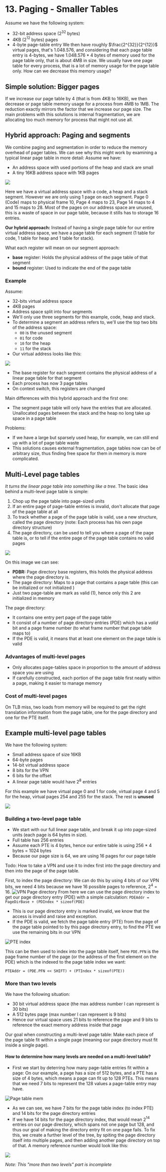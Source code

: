 # 13. Paging - Smaller Tables
Assume we have the following system: 
- 32-bit address space (2${^{32}}$ bytes)
- 4KB (2${^{12}}$ bytes) pages
- 4-byte page-table entry
We then have roughly $\frac{2^{32}}{2^{12}}$ virtual pages, that's $1.048.576$, and considering that each page table entry is 4-bytes, we have $1.048.576 * 4$  bytes of memory used for the page table only, that is about 4MB in size. We usually have one page table for every process, that is a lot of memory usage for the page table only. How can we decrease this memory usage? 

## Simple solution: Bigger pages
If we increase our page table by 4 (that is from 4KB to 16KB), we then decrease or page table memory usage for a process from 4MB to 1MB. The reduction exactly mirrors the factor that we increase our page size. 
The main problems with this solutions is internal fragmentation, we are allocating too much memory for process that might not use all. 

## Hybrid approach: Paging and segments
We combine paging and segmentation in order to reduce the memory overhead of pager tables. We can see why this might work by examining a typical linear page table in more detail: 
Assume we have: 
- An address space with used portions of the heap and stack are small
- A tiny 16KB address space with 1KB pages

![](./images/segment_example.png)

Here we have a virtual address space with a code, a heap and a stack segment. However we are only using 1 page on each segment. Page 0 (Code) maps to physical frame 10, Page 4 maps to 23, Page 14 maps to 4 and 15 maps to 28. Most of the pages on our address space are unused, this is a waste of space in our page table, because it stills has to storage 16 entries. 

**Our hybrid approach:** Instead of having a single page table for our entire virtual address space, we have a page table for each segment (1 table for code, 1 table for heap and 1 table for stack).

What each register will mean on our segment approach: 
- **base** register: Holds the physical address of the page table of that segment
- **bound** register: Used to indicate the end of the page table

### Example
Assume: 
- 32-bits virtual address space 
- 4KB pages
- Address space split into four segments
- We'll only use three segments for this example, code, heap and stack.
- To determine a segment an address refers to, we'll use the top two bits of the address space: 
	- `00` is the unused segment 
	- `01` for code
	- `10` for the heap
	- `11` for the stack
- Our virtual address looks like this:

![](./images/virtual_add.png)

- The base register for each segment contains the physical address of a linear page table for that segment
- Each process has now 3 page tables
- On context switch, this registers are changed

Main differences with this hybrid approach and the first one: 
- The segment page table will only have the entries that are allocated. Unallocated pages between the stack and the heap no long take up space in a page table 

Problems: 
- If we have a large but sparsely used heap, for example, we can still end up with a lot of page table waste
- This solutions causes external fragmentation, page tables now can be of arbitrary size, thus finding free space for them in memory is more complicated. 


## Multi-Level page tables
*It turns the linear page table into something like a tree.*
The basic idea behind a multi-level page table is simple: 
1. Chop up the page table into page-sized units
2. If an entire page of page-table entries is invalid, don't allocate that page of the page table at all
3. To track whether a page of the page table is valid, use a new structure, called the page directory (note: Each process has his own page directory structure)
4. The page directory, can be used to tell you where a page of the page table is, or to tell if the entire page of the page table contains no valid pages

![](./images/multi-level-pt.png)

On this image we can see: 
- **PDBR:** Page directory base registers,  this holds the physical address where the page directory is.
- The page directory: Maps to a page that contains a page table (this can be initialized or not initialized )
- Just two page-table are mark as valid (1), hence only this 2 are initialized in memory

The page directory: 
- It contains one entry pert page of the page table
- It consist of a number of page directory entries (PDE) which has a *valid* bit and a page frame number (to what frame number that page table maps to)
- If the PDE is valid, it means that at least one element on the page table is valid 

### Advantages of multi-level pages
- Only allocates page-tables space in proportion to the amount of address space you are using
- If carefully constructed, each portion of the page table first neatly within a page, making it easier to manage memory 
### Cost of multi-level pages
On TLB miss, two loads from memory will be required to get the right translation information from the page table, one for the page directory and one for the PTE itself. 

## Example multi-level page tables
We have the following system: 
- Small address space of size 16KB
- 64-byte pages
- 14-bit virtual address space
- 8 bits for the VPN
- 6 bits for the offset
- A linear page table would have 2${^8}$ entries

For this example we have virtual page 0 and 1 for code, virtual page 4 and 5 for the heap, virtual pages 254 and 255 for the stack. The rest is **unused** 

![](./images/address_space_22.png)

### Building a two-level page table
- We start with our full linear page table, and break it up into page-sized units (each page is 64 bytes in size). 
- Full table has 256 entries
- Assume each PTE is 4 bytes, hence our entire table is using 256 * 4 bytes = 1024 bytes
- Because our page size is 64, we are using 16 pages for our page table

Todo: How to take a VPN and use it to index first into the page directory and then into the page of the page table. 

First, to index the page directory: We can do this by using 4 bits of our VPN bits, we need 4 bits because we have 16 possible pages to reference, 2${^4}$ = 16.
![VPN Page directory](./images/vpn_page_dir.png)
From here we can use the page directory index to get our page directory entry (PDE) with a simple calculation: `PDEAddr = PageDirBase + (PDIndex * sizeof(PDE)` 
- This is our page directory entry is marked invalid, we know that the access is invalid and raise and exception. 
- If the PDE is valid, we fetch the page table entry (PTE) from the page of the page table pointed to by this page directory entry, to find the PTE we use the remaining bits in our VPN

![PTE index](pte_index.png)

This can be then used to index into the page table itself, here `PDE.PFN` is the page frame number of the page (or the address of the first element on the PDE) which is the indexed to the page table index we want: 
```
PTEAddr = (PDE.PFN << SHIFT) + (PTIndex * sizeof(PTE))
```

### More than two levels
We have the following situation: 
- 30 bit virtual address space (the max address number I can represent is 30 bits)
- A 512 bytes page (max number I can represent is 9 bits)
- Hence our virtual space uses 21 bits to reference the page and 9 bits to reference the exact memory address inside that page 

Our goal when constructing a multi-level page table: Make each piece of the page table fit within a single page (meaning our page directory must fit inside a single page). 

#### How to determine how many levels are needed on a multi-level table?
- First we start by deterring how many page-table entries fit within a page: On our example, a page has a size of 512 bytes, and a PTE has a size of 4 bytes, which means a page can fit up to 128 PTEs. This means that we need 7 bits to represent the 128 values a page-table entry may have. 

![Page table mem](./images/pteentry.png)

- As we can see, we have 7 bits for the page table index (to index PTE) and 14 bits for the page directory entries 
- If we have 14 bits for the page directory index, that would mean 2${^{14}}$ entries on our page directory, which spans not one page but 128, and thus our goal of making the directory entry fit on one page fails. 
To fix this, we create a further level of the tree, by spiting the page directory itself into multiple pages, and then adding another page directory on top of that. A memory reference number would look like this: 

![](./images/final-mutlilevel.png)

*Note: This "more than two levels" part is incomplete*
